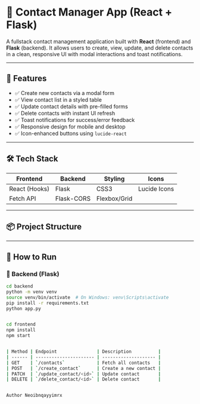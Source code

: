 # 📇 Contact Manager App (React + Flask)

A fullstack contact management application built with **React** (frontend) and **Flask** (backend). It allows users to create, view, update, and delete contacts in a clean, responsive UI with modal interactions and toast notifications.

---

## 🚀 Features

- ✅ Create new contacts via a modal form
- ✅ View contact list in a styled table
- ✅ Update contact details with pre-filled forms
- ✅ Delete contacts with instant UI refresh
- ✅ Toast notifications for success/error feedback
- ✅ Responsive design for mobile and desktop
- ✅ Icon-enhanced buttons using `lucide-react`

---

## 🛠️ Tech Stack

| Frontend      | Backend     | Styling       | Icons         |
|---------------|-------------|---------------|---------------|
| React (Hooks) | Flask       | CSS3          | Lucide Icons  |
| Fetch API     | Flask-CORS  | Flexbox/Grid  |               |

---

## 📦 Project Structure


---

## 🧪 How to Run

### 📍 Backend (Flask)
```bash
cd backend
python -m venv venv
source venv/bin/activate  # On Windows: venv\Scripts\activate
pip install -r requirements.txt
python app.py


cd frontend
npm install
npm start


| Method | Endpoint               | Description          |
| ------ | ---------------------- | -------------------- |
| GET    | `/contacts`            | Fetch all contacts   |
| POST   | `/create_contact`      | Create a new contact |
| PATCH  | `/update_contact/<id>` | Update contact       |
| DELETE | `/delete_contact/<id>` | Delete contact       |


Author Neoibnqayyimrx
